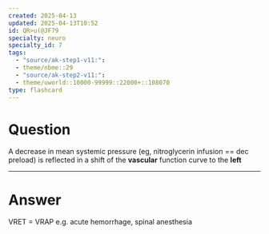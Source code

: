 ```yaml
---
created: 2025-04-13
updated: 2025-04-13T10:52
id: QR>u(@JF79
specialty: neuro
specialty_id: 7
tags:
  - "source/ak-step1-v11:": 
  - theme/nbme::29
  - "source/ak-step2-v11:": 
  - theme/uworld::10000-99999::22000+::108070
type: flashcard
---
```


# Question
A decrease in mean systemic pressure (eg, nitroglycerin infusion == dec preload) is reflected in a shift of the **vascular** function curve to the **left**

---

# Answer
VRET = VRAP e.g. acute hemorrhage, spinal anesthesia